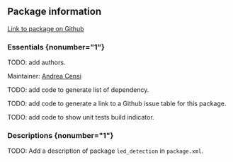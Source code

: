 <div id='led_detection-autogenerated' markdown='1'>


<!-- do not edit this file, autogenerated -->

## Package information 

[Link to package on Github](github:org=duckietown,repo=Software,path=40-coordination/led_detection,branch=andrea-config)

### Essentials {nonumber="1"}

TODO: add authors.

Maintainer: [Andrea Censi](mailto:acensi@idsc.mavt.ethz.ch)

TODO: add code to generate list of dependency.

TODO: add code to generate a link to a Github issue table for this package.

TODO: add code to show unit tests build indicator.

### Descriptions {nonumber="1"}

TODO: Add a description of package `led_detection` in `package.xml`.



</div>

